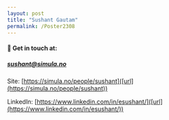 ```yaml
---
layout: post
title: "Sushant Gautam"
permalink: /Poster2308
---
```


#### 📝 Get in touch at: 
##### sushant@simula.no
Site: [https://simula.no/people/sushant]([url](https://simula.no/people/sushant))

LinkedIn: [https://www.linkedin.com/in/esushant/]([url](https://www.linkedin.com/in/esushant/))
